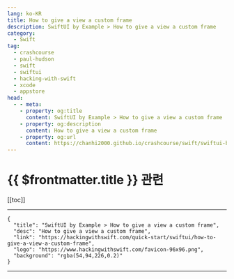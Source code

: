 ```yaml
---
lang: ko-KR
title: How to give a view a custom frame
description: SwiftUI by Example > How to give a view a custom frame
category:
  - Swift
tag: 
  - crashcourse
  - paul-hudson
  - swift
  - swiftui
  - hacking-with-swift
  - xcode
  - appstore
head:
  - - meta:
    - property: og:title
      content: SwiftUI by Example > How to give a view a custom frame
    - property: og:description
      content: How to give a view a custom frame
    - property: og:url
      content: https://chanhi2000.github.io/crashcourse/swift/swiftui-by-example/04-view-layout/how-to-give-a-view-a-custom-frame.html
---
```


# {{ $frontmatter.title }} 관련

[[toc]]

---

```component VPCard
{
  "title": "SwiftUI by Example > How to give a view a custom frame",
  "desc": "How to give a view a custom frame",
  "link": "https://hackingwithswift.com/quick-start/swiftui/how-to-give-a-view-a-custom-frame",
  "logo": "https://www.hackingwithswift.com/favicon-96x96.png",
  "background": "rgba(54,94,226,0.2)"
}
```

---

<TagLinks />